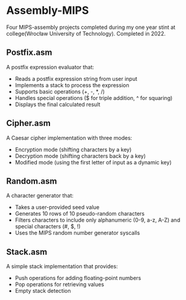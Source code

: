 # Assembly-MIPS
Four MIPS-assembly projects completed during my one year stint at college(Wrocław University of Technology). Completed in 2022.

## Postfix.asm
A postfix expression evaluator that:
- Reads a postfix expression string from user input
- Implements a stack to process the expression
- Supports basic operations (+, -, *, /)
- Handles special operations ($ for triple addition, ^ for squaring)
- Displays the final calculated result

## Cipher.asm
A Caesar cipher implementation with three modes:
- Encryption mode (shifting characters by a key)
- Decryption mode (shifting characters back by a key)
- Modified mode (using the first letter of input as a dynamic key)

## Random.asm
A character generator that:
- Takes a user-provided seed value
- Generates 10 rows of 10 pseudo-random characters
- Filters characters to include only alphanumeric (0-9, a-z, A-Z) and special characters (#, $, !)
- Uses the MIPS random number generator syscalls

## Stack.asm
A simple stack implementation that provides:
- Push operations for adding floating-point numbers
- Pop operations for retrieving values 
- Empty stack detection
